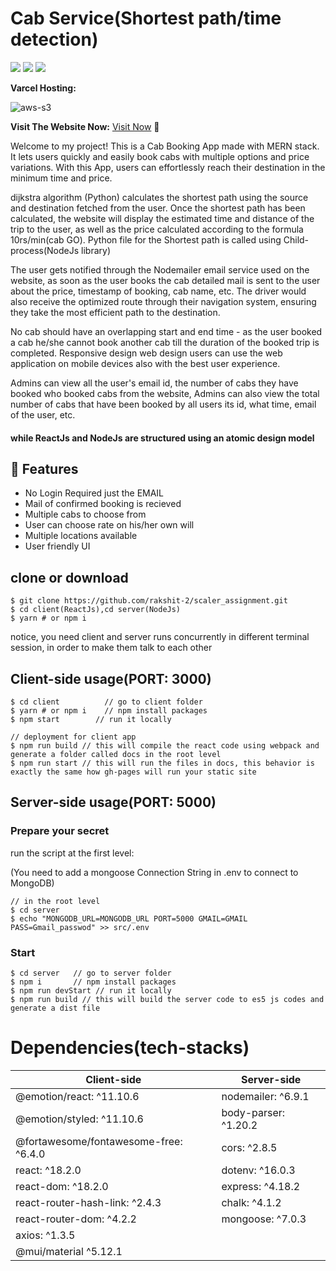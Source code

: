# Cab Service(Shortest path/time detection)

<p>
<img src="https://img.shields.io/badge/ReactJS-blue?logo=react"
<img src="https://img.shields.io/badge/Mobile App-React Native-61dafb?logo=android">
<img src="https://img.shields.io/badge/Backend-NodeJS-green?logo=node.js">
<img src="https://img.shields.io/badge/DataBase-MongoDB-lightgreen?logo=mongoDB">

</p>

**Varcel Hosting:**

![aws-s3](https://img.shields.io/badge/Amazon_AWS-FF9900?style=for-the-badge&logo=amazonaws&logoColor=white)

**Visit The Website Now:**
[Visit Now](http://43.205.95.49/) 🚀

Welcome to my project! This is a Cab Booking App made with MERN stack. It lets users quickly and easily book cabs with multiple options and price variations. With this App, users can effortlessly reach their destination in the minimum time and price.

dijkstra algorithm (Python) calculates the shortest path using the source and destination fetched from the user. Once the shortest path has been calculated, the website will display the estimated time and distance of the trip to the user, as well as the price calculated according to the formula 10rs/min(cab GO). Python file for the Shortest path is called using Child-process(NodeJs library)

The user gets notified through the Nodemailer email service used on the website, as soon as the user books the cab detailed mail is sent to the user about the price, timestamp of booking, cab name, etc. The driver would also receive the optimized route through their navigation system, ensuring they take the most efficient path to the destination.

No cab should have an overlapping start and end time - as the user booked a cab he/she cannot book another cab till the duration of the booked trip is completed. Responsive design web design users can use the web application on mobile devices also with the best user experience.

Admins can view all the user's email id, the number of cabs they have booked who booked cabs from the website, Admins can also view the total number of cabs that have been booked by all users its id, what time, email of the user, etc.

#### while ReactJs and NodeJs are structured using an atomic design model

## 🚀 Features
- No Login Required just the EMAIL
- Mail of confirmed booking is recieved
- Multiple cabs to choose from
- User can choose rate on his/her own will
- Multiple locations available
- User friendly UI


## clone or download
```terminal
$ git clone https://github.com/rakshit-2/scaler_assignment.git
$ cd client(ReactJs),cd server(NodeJs)
$ yarn # or npm i
```

notice, you need client and server runs concurrently in different terminal session, in order to make them talk to each other

## Client-side usage(PORT: 3000)
```terminal
$ cd client          // go to client folder
$ yarn # or npm i    // npm install packages
$ npm start        // run it locally

// deployment for client app
$ npm run build // this will compile the react code using webpack and generate a folder called docs in the root level
$ npm run start // this will run the files in docs, this behavior is exactly the same how gh-pages will run your static site
```


## Server-side usage(PORT: 5000)

### Prepare your secret

run the script at the first level:

(You need to add a mongoose Connection String in .env to connect to MongoDB)

```terminal
// in the root level
$ cd server
$ echo "MONGODB_URL=MONGODB_URL PORT=5000 GMAIL=GMAIL PASS=Gmail_passwod" >> src/.env
```

### Start

```terminal
$ cd server   // go to server folder
$ npm i       // npm install packages
$ npm run devStart // run it locally
$ npm run build // this will build the server code to es5 js codes and generate a dist file
```


# Dependencies(tech-stacks)
Client-side | Server-side
--- | ---
@emotion/react: ^11.10.6 | nodemailer: ^6.9.1
@emotion/styled: ^11.10.6|body-parser: ^1.20.2
@fortawesome/fontawesome-free: ^6.4.0 | cors: ^2.8.5
react: ^18.2.0 | dotenv: ^16.0.3
react-dom: ^18.2.0 | express: ^4.18.2
react-router-hash-link: ^2.4.3 | chalk: ^4.1.2
react-router-dom: ^4.2.2 | mongoose: ^7.0.3
axios: ^1.3.5 | 
@mui/material ^5.12.1 |


